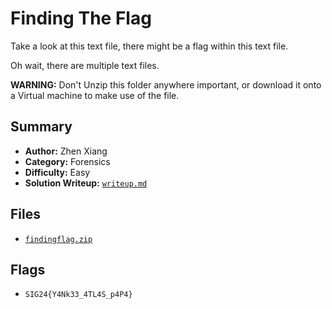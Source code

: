 # Finding The Flag

Take a look at this text file, there might be a flag within this text file.

Oh wait, there are multiple text files.

**WARNING:** Don't Unzip this folder anywhere important, or download it onto a Virtual machine to make use of the file.

## Summary
- **Author:** Zhen Xiang
- **Category:** Forensics
- **Difficulty:** Easy
- **Solution Writeup:** [`writeup.md`](./soln/writeup.md)

## Files
- [`findingflag.zip`](./dist/findingflag.zip)

## Flags
- `SIG24{Y4Nk33_4TL4S_p4P4}`
